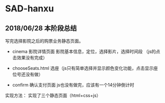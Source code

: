 # SAD-hanxu

## 2018/06/28 本阶段总结

写完选择影院之后的购票业务静态页面。

- cinema 影院详情页面
    影院基本信息，定位，选择影片，选择时间段
    （js的点击效果没有完成）

- chooseSeats.html
    选座（js只有简单选择并显示颜色变化功能，点击显示座位号还没有做）

- confirm 确认支付页面
    js也没有做完，应该有一个14分钟倒计时


实现方法： 实现了三个静态页面（html+css+js）